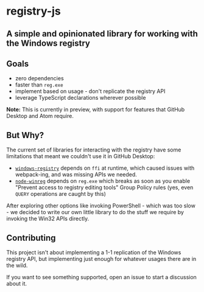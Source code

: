 # registry-js

## A simple and opinionated library for working with the Windows registry

## Goals

* zero dependencies
* faster than `reg.exe`
* implement based on usage - don't replicate the registry API
* leverage TypeScript declarations wherever possible

**Note:** This is currently in preview, with support for features that GitHub
Desktop and Atom require.

## But Why?

The current set of libraries for interacting with the registry have some
limitations that meant we couldn't use it in GitHub Desktop:

* [`windows-registry`](https://www.npmjs.com/package/windows-registry) depends
  on `ffi` at runtime, which caused issues with webpack-ing, and was missing
  APIs we needed.
* [`node-winreg`](https://www.npmjs.com/package/node-winreg) depends on
  `reg.exe` which breaks as soon as you enable "Prevent access to registry
  editing tools" Group Policy rules (yes, even `QUERY` operations are caught by
  this)

After exploring other options like invoking PowerShell - which was too slow - we
decided to write our own little library to do the stuff we require by invoking
the Win32 APIs directly.

## Contributing

This project isn't about implementing a 1-1 replication of the Windows registry
API, but implementing just enough for whatever usages there are in the wild.

If you want to see something supported, open an issue to start a discussion
about it.
